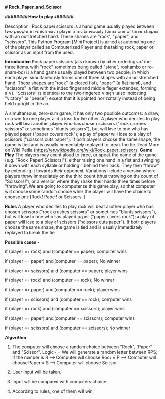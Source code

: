 **# Rock_Paper_and_Scissor**

**######## How to play #######**

Description : Rock paper scissors is a hand game usually played between two people, in which each player simultaneously forms one of three shapes with an outstretched hand. These shapes are "rock", "paper", and "scissors". This Python Program [Mini Project] is aimed at automating one of the player called as Computerized Player and the taking rock, paper or scissor as an input from the used.

**Introduction**
Rock paper scissors (also known by other orderings of the three items, with "rock" sometimes being called "stone", roshambo or ro-sham-bo) is a hand game usually played between two people, in which each player simultaneously forms one of three shapes with an outstretched hand. These shapes are "rock" (a closed fist), "paper" (a flat hand), and "scissors" (a fist with the index finger and middle finger extended, forming a V). "Scissors" is identical to the two-fingered V sign (also indicating "victory" or "peace") except that it is pointed horizontally instead of being held upright in the air.

A simultaneous, zero-sum game, it has only two possible outcomes: a draw, or a win for one player and a loss for the other. A player who decides to play rock will beat another player who has chosen scissors ("rock crushes scissors" or sometimes "blunts scissors"), but will lose to one who has played paper ("paper covers rock"); a play of paper will lose to a play of scissors ("scissors cuts paper"). If both players choose the same shape, the game is tied and is usually immediately replayed to break the tie. Read More on Wiki Pedia (https://en.wikipedia.org/wiki/Rock_paper_scissors)
**Game Play**
The players may count aloud to three, or speak the name of the game (e.g. "Rock! Paper! Scissors!"), either raising one hand in a fist and swinging it down with each syllable or holding it behind their back. They then "throw" by extending it towards their opponent. Variations include a version where players throw immediately on the third count (thus throwing on the count of "Scissors!"), or a version where they shake their hands three times before "throwing". We are going to computerize this game play, so that computer will choose some random choice while the player will have the choice to choose one [Rock! Paper! or Scissors! ]

**Rules**
A player who decides to play rock will beat another player who has chosen scissors ("rock crushes scissors" or sometimes "blunts scissors"), but will lose to one who has played paper ("paper covers rock"); a play of paper will lose to a play of scissors ("scissors cuts paper"). If both players choose the same shape, the game is tied and is usually immediately replayed to break the tie

**Possible cases -**

if (player == rock) and (computer == paper); computer wins

if (player == paper) and (computer == paper); No winner

if (player == scissors) and (computer == paper); player wins

if (player == rock) and (computer == rock); No winner

if (player == paper) and (computer == rock); player wins

if (player == scissors) and (computer == rock); computer wins

if (player == rock) and (computer == scissors); player wins

if (player == paper) and (computer == scissors); computer wins

if (player == scissors) and (computer == scissors); No winner

**Algorithm**
1. The computer will choose a random choice between "Rock", "Paper" and "Scissor". Logic - = We will generate a random letter between RPS; if the number is R --> Computer will choose Rock = P --> Computer will choose Paper = S --> Computer will choose Scissor

2. User Input will be taken.

3. Input will be compared with computers choice.

4. According to rules, one of them will win
